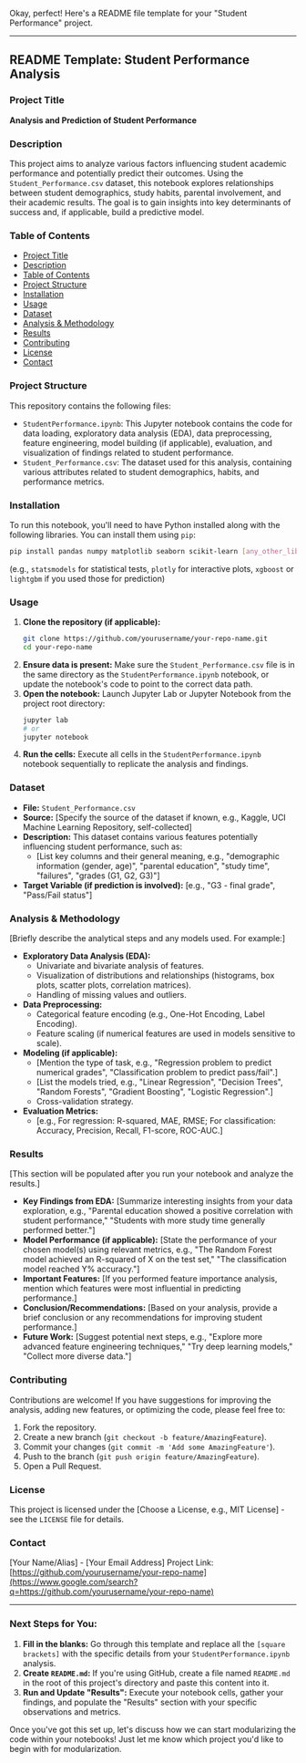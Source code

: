 Okay, perfect\! Here's a README file template for your "Student Performance" project.

-----

## README Template: Student Performance Analysis

### Project Title

**Analysis and Prediction of Student Performance**

### Description

This project aims to analyze various factors influencing student academic performance and potentially predict their outcomes. Using the `Student_Performance.csv` dataset, this notebook explores relationships between student demographics, study habits, parental involvement, and their academic results. The goal is to gain insights into key determinants of success and, if applicable, build a predictive model.

### Table of Contents

  - [Project Title](https://www.google.com/search?q=%23project-title)
  - [Description](https://www.google.com/search?q=%23description)
  - [Table of Contents](https://www.google.com/search?q=%23table-of-contents)
  - [Project Structure](https://www.google.com/search?q=%23project-structure)
  - [Installation](https://www.google.com/search?q=%23installation)
  - [Usage](https://www.google.com/search?q=%23usage)
  - [Dataset](https://www.google.com/search?q=%23dataset)
  - [Analysis & Methodology](https://www.google.com/search?q=%23analysis--methodology)
  - [Results](https://www.google.com/search?q=%23results)
  - [Contributing](https://www.google.com/search?q=%23contributing)
  - [License](https://www.google.com/search?q=%23license)
  - [Contact](https://www.google.com/search?q=%23contact)

### Project Structure

This repository contains the following files:

  * `StudentPerformance.ipynb`: This Jupyter notebook contains the code for data loading, exploratory data analysis (EDA), data preprocessing, feature engineering, model building (if applicable), evaluation, and visualization of findings related to student performance.
  * `Student_Performance.csv`: The dataset used for this analysis, containing various attributes related to student demographics, habits, and performance metrics.

### Installation

To run this notebook, you'll need to have Python installed along with the following libraries. You can install them using `pip`:

```bash
pip install pandas numpy matplotlib seaborn scikit-learn [any_other_libraries_you_used]
```

(e.g., `statsmodels` for statistical tests, `plotly` for interactive plots, `xgboost` or `lightgbm` if you used those for prediction)

### Usage

1.  **Clone the repository (if applicable):**
    ```bash
    git clone https://github.com/yourusername/your-repo-name.git
    cd your-repo-name
    ```
2.  **Ensure data is present:** Make sure the `Student_Performance.csv` file is in the same directory as the `StudentPerformance.ipynb` notebook, or update the notebook's code to point to the correct data path.
3.  **Open the notebook:**
    Launch Jupyter Lab or Jupyter Notebook from the project root directory:
    ```bash
    jupyter lab
    # or
    jupyter notebook
    ```
4.  **Run the cells:**
    Execute all cells in the `StudentPerformance.ipynb` notebook sequentially to replicate the analysis and findings.

### Dataset

  * **File:** `Student_Performance.csv`
  * **Source:** [Specify the source of the dataset if known, e.g., Kaggle, UCI Machine Learning Repository, self-collected]
  * **Description:** This dataset contains various features potentially influencing student performance, such as:
      * [List key columns and their general meaning, e.g., "demographic information (gender, age)", "parental education", "study time", "failures", "grades (G1, G2, G3)"]
  * **Target Variable (if prediction is involved):** [e.g., "G3 - final grade", "Pass/Fail status"]

### Analysis & Methodology

[Briefly describe the analytical steps and any models used. For example:]

  * **Exploratory Data Analysis (EDA):**
      * Univariate and bivariate analysis of features.
      * Visualization of distributions and relationships (histograms, box plots, scatter plots, correlation matrices).
      * Handling of missing values and outliers.
  * **Data Preprocessing:**
      * Categorical feature encoding (e.g., One-Hot Encoding, Label Encoding).
      * Feature scaling (if numerical features are used in models sensitive to scale).
  * **Modeling (if applicable):**
      * [Mention the type of task, e.g., "Regression problem to predict numerical grades", "Classification problem to predict pass/fail".]
      * [List the models tried, e.g., "Linear Regression", "Decision Trees", "Random Forests", "Gradient Boosting", "Logistic Regression".]
      * Cross-validation strategy.
  * **Evaluation Metrics:**
      * [e.g., For regression: R-squared, MAE, RMSE; For classification: Accuracy, Precision, Recall, F1-score, ROC-AUC.]

### Results

[This section will be populated after you run your notebook and analyze the results.]

  * **Key Findings from EDA:** [Summarize interesting insights from your data exploration, e.g., "Parental education showed a positive correlation with student performance," "Students with more study time generally performed better."]
  * **Model Performance (if applicable):** [State the performance of your chosen model(s) using relevant metrics, e.g., "The Random Forest model achieved an R-squared of X on the test set," "The classification model reached Y% accuracy."]
  * **Important Features:** [If you performed feature importance analysis, mention which features were most influential in predicting performance.]
  * **Conclusion/Recommendations:** [Based on your analysis, provide a brief conclusion or any recommendations for improving student performance.]
  * **Future Work:** [Suggest potential next steps, e.g., "Explore more advanced feature engineering techniques," "Try deep learning models," "Collect more diverse data."]

### Contributing

Contributions are welcome\! If you have suggestions for improving the analysis, adding new features, or optimizing the code, please feel free to:

1.  Fork the repository.
2.  Create a new branch (`git checkout -b feature/AmazingFeature`).
3.  Commit your changes (`git commit -m 'Add some AmazingFeature'`).
4.  Push to the branch (`git push origin feature/AmazingFeature`).
5.  Open a Pull Request.

### License

This project is licensed under the [Choose a License, e.g., MIT License] - see the `LICENSE` file for details.

### Contact

[Your Name/Alias] - [Your Email Address]
Project Link: [https://github.com/yourusername/your-repo-name](https://www.google.com/search?q=https://github.com/yourusername/your-repo-name)

-----

### Next Steps for You:

1.  **Fill in the blanks:** Go through this template and replace all the `[square brackets]` with the specific details from your `StudentPerformance.ipynb` analysis.
2.  **Create `README.md`:** If you're using GitHub, create a file named `README.md` in the root of this project's directory and paste this content into it.
3.  **Run and Update "Results":** Execute your notebook cells, gather your findings, and populate the "Results" section with your specific observations and metrics.

Once you've got this set up, let's discuss how we can start modularizing the code within your notebooks\! Just let me know which project you'd like to begin with for modularization.
